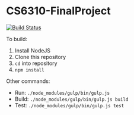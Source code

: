 # CS6310-FinalProject

[![Build Status](https://travis-ci.org/AaronBuxbaum/CS6310-FinalProject.svg?branch=master)](https://travis-ci.org/AaronBuxbaum/CS6310-FinalProject)

To build:
  1. Install NodeJS
  2. Clone this repository
  3. `cd` into repository
  4. `npm install`

Other commands:
  - Run: `./node_modules/gulp/bin/gulp.js`
  - Build: `./node_modules/gulp/bin/gulp.js build`
  - Test: `./node_modules/gulp/bin/gulp.js test`